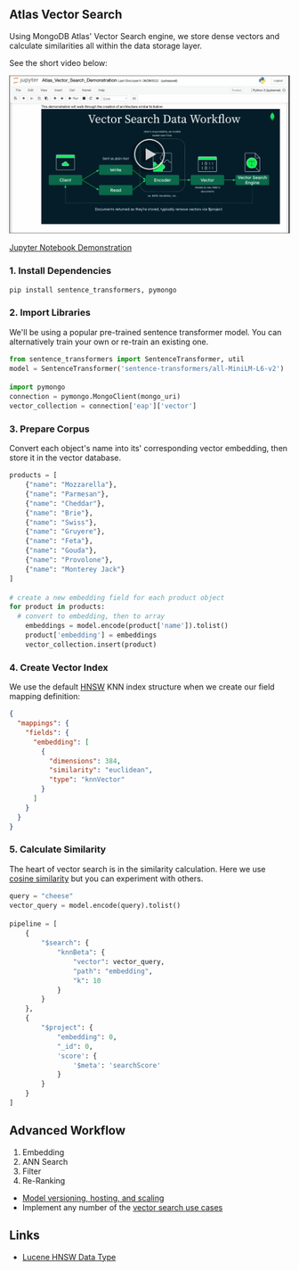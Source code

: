 
## Atlas Vector Search

Using MongoDB Atlas' Vector Search engine, we store dense vectors and calculate similarities all within the data storage layer.

See the short video below:

[<img src="assets/preview.png" width="700">](https://www.youtube.com/watch?v=un4mRr1G6Js)

[Jupyter Notebook Demonstration](Atlas_Vector_Search_Demonstration.ipynb)

### 1. Install Dependencies

``` shell
pip install sentence_transformers, pymongo
```

### 2. Import Libraries
We'll be using a popular pre-trained sentence transformer model. You can alternatively train your own or re-train an existing one.

``` python
from sentence_transformers import SentenceTransformer, util
model = SentenceTransformer('sentence-transformers/all-MiniLM-L6-v2')

import pymongo
connection = pymongo.MongoClient(mongo_uri)
vector_collection = connection['eap']['vector']
```

### 3. Prepare Corpus
Convert each object's name into its' corresponding vector embedding, then store it in the vector database.

``` python
products = [
    {"name": "Mozzarella"},
    {"name": "Parmesan"},
    {"name": "Cheddar"},
    {"name": "Brie"},
    {"name": "Swiss"},
    {"name": "Gruyere"},
    {"name": "Feta"},
    {"name": "Gouda"},
    {"name": "Provolone"},
    {"name": "Monterey Jack"}
]

# create a new embedding field for each product object
for product in products:
  # convert to embedding, then to array
    embeddings = model.encode(product['name']).tolist()
    product['embedding'] = embeddings
    vector_collection.insert(product)
```

### 4. Create Vector Index
We use the default [HNSW](https://github.com/esteininger/vector-search#similarity-search) KNN index structure when we create our field mapping definition:

```json
{
  "mappings": {
    "fields": {
      "embedding": [
        {
          "dimensions": 384,
          "similarity": "euclidean",
          "type": "knnVector"
        }
      ]
    }
  }
}
```

### 5. Calculate Similarity
The heart of vector search is in the similarity calculation. Here we use [cosine similarity](https://www.sbert.net/docs/package_reference/util.html#sentence_transformers.util.cos_sim) but you can experiment with others.
```python
query = "cheese"
vector_query = model.encode(query).tolist()

pipeline = [
    {
        "$search": {
            "knnBeta": {
                "vector": vector_query,
                "path": "embedding",
                "k": 10
            }
        }
    },
    {
        "$project": {
            "embedding": 0,
            "_id": 0,
            'score': {
                '$meta': 'searchScore'
            }
        }
    }
]
```

## Advanced Workflow

1. Embedding
2. ANN Search
3. Filter
4. Re-Ranking


- [Model versioning, hosting, and scaling](https://github.com/esteininger/vector-search#architecture)
- Implement any number of the [vector search use cases](https://github.com/esteininger/vector-search#use-cases)

## Links
- [Lucene HNSW Data Type](https://lucene.apache.org/core/9_0_0/core/org/apache/lucene/codecs/lucene90/Lucene90HnswVectorsFormat.html)
